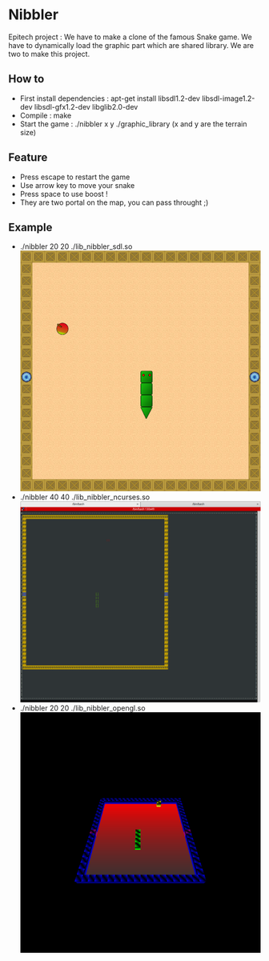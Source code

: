 
# Nibbler

Epitech project : 
We have to make a clone of the famous Snake game. We have to dynamically load the graphic part which are shared library.
We are two to make this project.

## How to
* First install dependencies : apt-get install libsdl1.2-dev libsdl-image1.2-dev libsdl-gfx1.2-dev libglib2.0-dev
* Compile : make
* Start the game : ./nibbler x y ./graphic_library (x and y are the terrain size)

## Feature
* Press escape to restart the game
* Use arrow key to move your snake
* Press space to use boost !
* They are two portal on the map, you can pass throught ;)

## Example
* ./nibbler 20 20 ./lib_nibbler_sdl.so 
![alt text](https://github.com/Aschen/Nibbler/raw/master/images/SDL.png "lib_nibbler_sdl.so")
* ./nibbler 40 40 ./lib_nibbler_ncurses.so
![alt text](https://github.com/Aschen/Nibbler/raw/master/images/NCURSE.png "lib_nibbler_ncurses.so")
* ./nibbler 20 20 ./lib_nibbler_opengl.so
![alt text](https://github.com/Aschen/Nibbler/raw/master/images/OPENGL.png "lib_nibbler_opengl.so")
